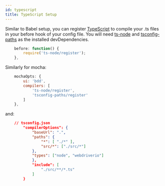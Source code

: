 ```yaml
---
id: typescript
title: TypeScript Setup
---
```


Similar to Babel setup, you can register [TypeScript](http://www.typescriptlang.org/) to compile your .ts files in your before hook of your config file. You will need [ts-node](https://github.com/TypeStrong/ts-node) and [tsconfig-paths](https://github.com/dividab/tsconfig-paths) as the installed devDependencies.

```js
    before: function() {
        require('ts-node/register');
    },
```

Similarly for mocha:

```js
    mochaOpts: {
        ui: 'bdd',
        compilers: [
            'ts-node/register',
            'tsconfig-paths/register'
        ]
    },
```
and:

```json
    // tsconfig.json
        "compilerOptions": {
            "baseUrl": ".",
            "paths": {
                "*": [ "./*" ],
                "src/*": ["./src/*"]
            },
            "types": ["node", "webdriverio"]
            },
            "include": [
                "./src/**/*.ts"
            ]
        }
```
